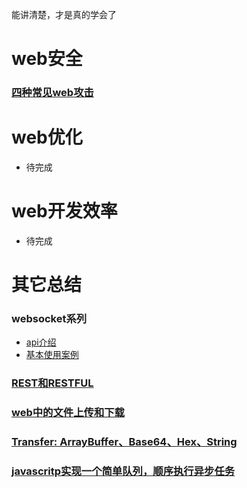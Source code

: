 能讲清楚，才是真的学会了

# web安全
### [四种常见web攻击](https://zhuanlan.zhihu.com/p/23309154)

# web优化
- 待完成

# web开发效率
- 待完成

# 其它总结
### websocket系列
- [api介绍](https://developer.mozilla.org/zh-CN/docs/Web/API/WebSocket#Ready_state_constants)
- [基本使用案例](https://www.html5rocks.com/zh/tutorials/websockets/basics/)

### [REST和RESTFUL](https://www.zhihu.com/question/28557115)

### [web中的文件上传和下载](https://github.com/54leibo/blog/issues/2#issue-462621634)

### [Transfer: ArrayBuffer、Base64、Hex、String](https://github.com/54leibo/blog/issues/1#issue-460327275)

### [javascritp实现一个简单队列，顺序执行异步任务](https://github.com/54leibo/blog/issues/3#issue-463668795)

